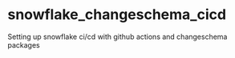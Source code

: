 # snowflake_changeschema_cicd
Setting up snowflake ci/cd with github actions and changeschema packages
